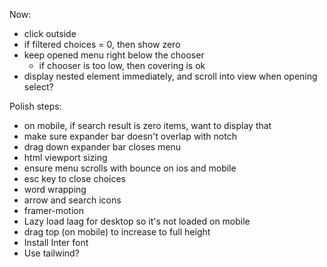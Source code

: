 Now:

- click outside
- if filtered choices = 0, then show zero
- keep opened menu right below the chooser
  - if chooser is too low, then covering is ok
- display nested element immediately, and scroll into view when opening select?

Polish steps:

- on mobile, if search result is zero items, want to display that
- make sure expander bar doesn't overlap with notch
- drag down expander bar closes menu
- html viewport sizing
- ensure menu scrolls with bounce on ios and mobile
- esc key to close choices
- word wrapping
- arrow and search icons
- framer-motion
- Lazy load laag for desktop so it's not loaded on mobile
- drag top (on mobile) to increase to full height
- Install Inter font
- Use tailwind?
